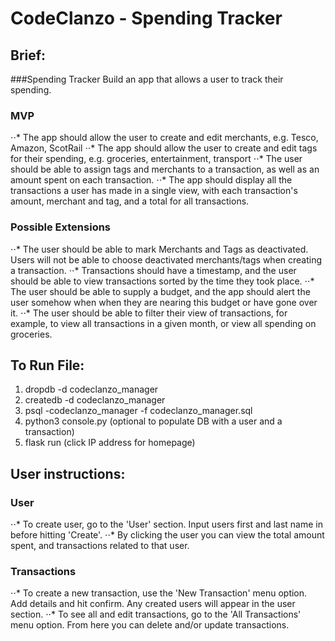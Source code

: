 # CodeClanzo - Spending Tracker

## Brief:

###Spending Tracker
Build an app that allows a user to track their spending.

### MVP
⋅⋅* The app should allow the user to create and edit merchants, e.g. Tesco, Amazon, ScotRail
⋅⋅* The app should allow the user to create and edit tags for their spending, e.g. groceries, entertainment, transport
⋅⋅* The user should be able to assign tags and merchants to a transaction, as well as an amount spent on each transaction.
⋅⋅* The app should display all the transactions a user has made in a single view, with each transaction's amount, merchant and tag, and a total for all transactions.

### Possible Extensions
⋅⋅* The user should be able to mark Merchants and Tags as deactivated. Users will not be able to choose deactivated merchants/tags when creating a transaction.
⋅⋅* Transactions should have a timestamp, and the user should be able to view transactions sorted by the time they took place.
⋅⋅* The user should be able to supply a budget, and the app should alert the user somehow when when they are nearing this budget or have gone over it.
⋅⋅* The user should be able to filter their view of transactions, for example, to view all transactions in a given month, or view all spending on groceries.


## To Run File:
1. dropdb -d codeclanzo_manager 
2. createdb -d codeclanzo_manager
3. psql -codeclanzo_manager -f codeclanzo_manager.sql
4. python3 console.py (optional to populate DB with a user and a transaction)
5. flask run (click IP address for homepage)


## User instructions:

### User
⋅⋅* To create user, go to the 'User' section. Input users first and last name in before hitting 'Create'.
⋅⋅* By clicking the user you can view the total amount spent, and transactions related to that user.

### Transactions
⋅⋅* To create a new transaction, use the 'New Transaction' menu option. Add details and hit confirm. Any created users will appear in the user section.
⋅⋅* To see all and edit transactions, go to the 'All Transactions' menu option. From here you can delete and/or update transactions.
